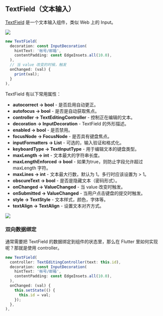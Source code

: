 
## TextField（文本输入）
[TextField](https://docs.flutter.io/flutter/material/TextField-class.html) 是一个文本输入组件，类似 Web 上的 Input。

![](/../../image/20180629165318.png)

```js
new TextField(
  decoration: const InputDecoration(
    hintText: '帐号/邮箱',
    contentPadding: const EdgeInsets.all(10.0),
  ),
  // 当 value 改变的时候，触发
  onChanged: (val) {
    print(val);
  }
),
```

TextField 有以下常用属性：
- **autocorrect → bool** - 是否启用自动更正。
- **autofocus → bool** - 是否是自动获取焦点。
- **controller → TextEditingController** - 控制正在编辑的文本。
- **decoration → InputDecoration** - TextField 的外形描述。
- **enabled → bool** - 是否禁用。
- **focusNode → FocusNode** - 是否具有键盘焦点。
- **inputFormatters → List<TextInputFormatter>** - 可选的，输入验证和格式化。
- **keyboardType → TextInputType** - 用于编辑文本的键盘类型。
- **maxLength → int** - 文本最大的字符串长度。
- **maxLengthEnforced → bool** - 如果为true，则防止字段允许超过 maxLength 字符。
- **maxLines → int** - 文本最大行数，默认为 1。多行时应该设置为  > 1。
- **obscureText → bool** - 是否是隐藏文本（密码形式）。
- **onChanged → ValueChanged<String>** - 当 value 改变时触发。
- **onSubmitted → ValueChanged<String>** - 当用户点击键盘的提交时触发。
- **style → TextStyle** - 文本样式，颜色，字体等。
- **textAlign → TextAlign** - 设置文本对齐方式。


![](/../../image/20180629171046.png)

### 双向数据绑定
通常需要把 TextField 的数据绑定到组件的状态里，那么在 Flutter 里如何实现呢？那就是使用 controller。

```js
new TextField(
  controller: TextEditingController(text: this.id),
  decoration: const InputDecoration(
    hintText: '帐号/邮箱',
    contentPadding: const EdgeInsets.all(10.0),
  ),
  onChanged: (val) {
    this.setState(() {
      this.id = val;
    });
  },
),
```

